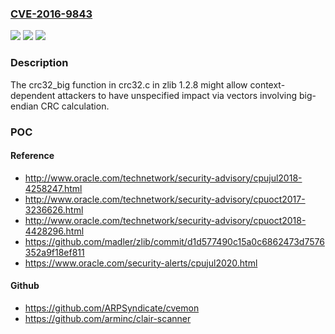 ### [CVE-2016-9843](https://cve.mitre.org/cgi-bin/cvename.cgi?name=CVE-2016-9843)
![](https://img.shields.io/static/v1?label=Product&message=n%2Fa&color=blue)
![](https://img.shields.io/static/v1?label=Version&message=n%2Fa&color=blue)
![](https://img.shields.io/static/v1?label=Vulnerability&message=n%2Fa&color=brighgreen)

### Description

The crc32_big function in crc32.c in zlib 1.2.8 might allow context-dependent attackers to have unspecified impact via vectors involving big-endian CRC calculation.

### POC

#### Reference
- http://www.oracle.com/technetwork/security-advisory/cpujul2018-4258247.html
- http://www.oracle.com/technetwork/security-advisory/cpuoct2017-3236626.html
- http://www.oracle.com/technetwork/security-advisory/cpuoct2018-4428296.html
- https://github.com/madler/zlib/commit/d1d577490c15a0c6862473d7576352a9f18ef811
- https://www.oracle.com/security-alerts/cpujul2020.html

#### Github
- https://github.com/ARPSyndicate/cvemon
- https://github.com/arminc/clair-scanner

